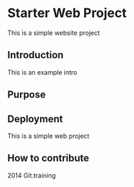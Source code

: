 # Starter Web Project

This is a simple website project

## Introduction
This is an example intro

## Purpose

## Deployment

This is a simple web project

## How to contribute

2014 Git.training